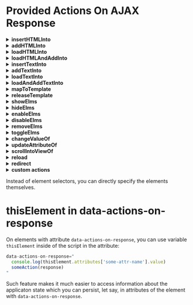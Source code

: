 # Provided Actions On AJAX Response

<details><summary><b>insertHTMLInto</b></summary>

This action allows you to insert some **HTML** into some element by a query selector:

```js
data-actions-on-response="
	insertHTMLInto('#some-id', someHTML)
"
```

</details><details><summary><b>addHTMLInto</b></summary>

This action allows you to append some **HTML** into some element by a query selector:

```js
data-actions-on-response="
	addHTMLInto('#some-id', someHTML)
"
```

</details><details><summary><b>loadHTMLInto</b></summary>

This action allows you to load **HTML** from some external source and insert it into some element by some query selector:

```
data-actions-on-response='
  loadHTMLInto("#some-id", "https://some/url/with/html", { "name": "value" })
'
```

</details><details><summary><b>loadHTMLAndAddInto</b></summary>

This action allows you to load **HTML** from some external source and append it into some element by some query selector:

```
data-actions-on-response='
  loadAndAddHTMLInto("#some-id", "https://some/url/with/html", { "name": "value" })
'
```

</details><details><summary><b>insertTextInto</b></summary>

This action allows you to insert some text into some element by a query selector:

```js
data-actions-on-response="
	insertTextInto('#some-id', someText)
"
```

</details><details><summary><b>addTextInto</b></summary>

This action allows you to append some text into some element by a query selector:

```js
data-actions-on-response="
	addTextInto('#some-id', someText)
"
```

</details><details><summary><b>loadTextInto</b></summary>

This action allows you to load text from some external source and insert it into some element by some query selector:

```
data-actions-on-response='
  loadTextInto("#some-id", "https://some/url/with/text", { "name": "value" })
'
```

</details><details><summary><b>loadAndAddTextInto</b></summary>

This action allows you to load text from some external source and append it into some element by some query selector:

```
data-actions-on-response='
  loadAndAddTextInto("#some-id", "https://some/url/with/text", { "name": "value" })
'
```

</details><details><summary><b>mapToTemplate</b></summary>

This action allows you to map an object from response (or just in memory) to some template by some query selector:

```js
data-actions-on-response="
  mapToTemplate('#some-template-id', someObjectFromResponse)
"
```

</details><details><summary><b>releaseTemplate</b></summary>

This action allows you to release template.

```js
data-actions-on-response="
  releaseTemplate('#some-template-id')
"
```

If you want to, let's say, render the **&lt;template is="e-json"&gt;** on some event like a button click, you can simply wrap `e-json` template with another template, like **&lt;template id="template-on-click"&gt;** and do the following:

```html
<template id="template-on-click">
  <template is="e-json" data-src="/json">
    <!-- some content -->
  </template>
</template>

<button
  onclick="releaseTemplate('#template-on-click')">
  LOAD JSON
</button>
```

</details><details><summary><b>showElms</b></summary>

This action allows you to show elements by some query selectors:

```js
data-actions-on-response="
  showElms('.some-class", '.some-another-class')
"
```

</details><details><summary><b>hideElms</b></summary>

This action allows you to hide elements by some query selectors:

```js
data-actions-on-response="
  hideElms('.some-class', '.some-another-class')
"
```

</details><details><summary><b>enableElms</b></summary>

This action allows you to enable elements by some query selectors:

```js
data-actions-on-response="
  enableElms('.some-class', '.some-another-class')
"
```

</details><details><summary><b>disableElms</b></summary>

This action allows you to disable elements by some query selectors:

```js
data-actions-on-response="
  disableElms('.some-class', '.some-another-class')
"
```

</details><details><summary><b>removeElms</b></summary>

This action allows you to remove elements by some query selectors:

```js
data-actions-on-response="
  removeElms('.some-class', '.some-another-class')
"
```

</details><details><summary><b>toggleElms</b></summary>

This action allows you to toggle elements by some query selectors:

```js
data-actions-on-response="
  disableElms('.some-class-name', '#some-element-id', '#some-other-element-id')
"
```

</details><details><summary><b>changeValueOf</b></summary>

This action allows you to change a value of input elements by some query selectors:

```js
data-actions-on-response="
  changeValueOf('#some-id', someValue)
"
```

</details><details><summary><b>updateAttributeOf</b></summary>

This action allows you to update an attribute value by some query selectors:

```js
data-actions-on-response="
  updateAttributeOf('#some-id', 'attrName', 'attrValue')
"
```

</details><details><summary><b>scrollIntoViewOf</b></summary>

This action allows you to scroll into element by some query selectors:

```js
data-actions-on-response="
  scrollIntoViewOf('#some-id')
"
```

</details><details><summary><b>reload</b></summary>

This action reloads the page:

```js
data-actions-on-response="
	reload()
"
```

</details><details><summary><b>redirect</b></summary>

This action redirects to specified page:

```js
data-actions-on-response="
	redirect('/some/path')
"
```

</details><details><summary><b>custom actions</b></summary>

You can define and call your own custom actions:

```js
data-actions-on-response="
  customAction(response)
"
```

</details>

Instead of element selectors, you can directly specify the elements themselves.

# thisElement in data-actions-on-response

On elements with attribute `data-actions-on-response`, you can use variable `thisElement` inside of the script in the attribute:

```js
data-actions-on-response="
  console.log(thisElement.attributes['some-attr-name'].value)
  someAction(response)
"
```

Such feature makes it much easier to access information about the applicaton state which you can persist, let say, in attributes of the element with `data-actions-on-response`.
